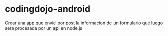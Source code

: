 codingdojo-android
==================

Crear una app que envie por post la informacion de un formulario que luego sera procesada por un api en node.js
